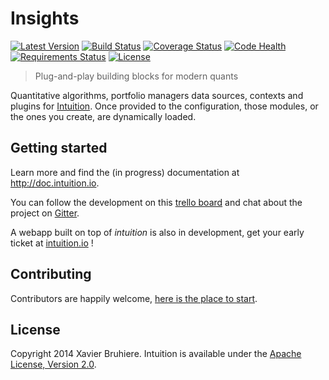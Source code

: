 Insights
========

[![Latest Version](https://pypip.in/v/insights/badge.png)](https://pypi.python.org/pypi/insights/)
[![Build Status](https://travis-ci.org/hackliff/insights.png?branch=master)](https://travis-ci.org/hackliff/insights)
[![Coverage Status](https://coveralls.io/repos/hackliff/insights/badge.png)](https://coveralls.io/r/hackliff/insights)
[![Code Health](https://landscape.io/github/hackliff/insights/master/landscape.png)](https://landscape.io/github/hackliff/insights/master)
[![Requirements Status](https://requires.io/github/hackliff/insights/requirements.png?branch=master)](https://requires.io/github/hackliff/insights/requirements/?branch=master)
[![License](https://pypip.in/license/insights/badge.png)](https://pypi.python.org/pypi/insights/)

> Plug-and-play building blocks for modern quants

Quantitative algorithms, portfolio managers data sources, contexts and
plugins for [Intuition][2]. Once provided to the configuration, those
modules, or the ones you create, are dynamically loaded.


Getting started
---------------

Learn more and find the (in progress) documentation at http://doc.intuition.io.

You can follow the development on this [trello board][1] and chat about the
project on [Gitter][3].

A webapp built on top of *intuition* is also in development, get your early
ticket at [intuition.io](http://intuition.io) !


Contributing
------------

Contributors are happily welcome, [here is the place to start][10].


License
-------

Copyright 2014 Xavier Bruhiere.
Intuition is available under the [Apache License, Version 2.0][5].


[1]: https://trello.com/b/WvJDlynt/intuition
[2]: https://github.com/intuition-io/intuition
[3]: https://gitter.im/intuition-io
[5]: http://www.apache.org/licenses/LICENSE-2.0.html
[10]: http://doc.intuition.io/articles/contributors.html
